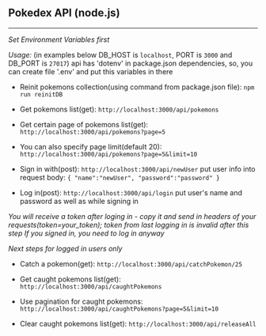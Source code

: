 ## Pokedex API (node.js)
------------------------

*Set Environment Variables first*

*Usage:*
(in examples below DB_HOST is `localhost`, PORT is `3000` and DB_PORT is `27017`)
api has 'dotenv' in package.json dependencies, so, you can create file '.env' and put this variables in there

* Reinit pokemons collection(using command from package.json file):
   `npm run reinitDB`

* Get pokemons list(get):
   `http://localhost:3000/api/pokemons`

* Get certain page of pokemons list(get):
   `http://localhost:3000/api/pokemons?page=5`

* You can also specify page limit(default 20):
   `http://localhost:3000/api/pokemons?page=5&limit=10`

* Sign in with(post):
   `http://localhost:3000/api/newUser`
   put user info into request body:
   `{
     "name":"newUser",
     "password":"password"
   }`

* Log in(post):
   `http://localhost:3000/api/login`
   put user's name and password as well as while signing in

*You will receive a token after loging in - copy it and send in headers of your requests(token=your_token); token from last logging in is invalid after this step*
*If you signed in, you need to log in anyway*

*Next steps for logged in users only*

* Catch a pokemon(get):
   `http://localhost:3000/api/catchPokemon/25`

* Get caught pokemons list(get):
   `http://localhost:3000/api/caughtPokemons`

* Use pagination for caught pokemons:
   `http://localhost:3000/api/caughtPokemons?page=5&limit=10`

* Clear caught pokemons list(get):
   `http://localhost:3000/api/releaseAll`

